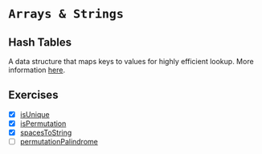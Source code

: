 # `Arrays & Strings`

## Hash Tables

A data structure that maps keys to values for highly efficient lookup. More information [here](https://github.com/rjbernaldo/katalog/tree/master/data-structures/hash-tables.md).

## Exercises
- [x] [isUnique](https://github.com/rjbernaldo/katalog/blob/master/exercises/ex1.js)
- [x] [isPermutation](https://github.com/rjbernaldo/katalog/blob/master/exercises/ex2.js)
- [x] [spacesToString](https://github.com/rjbernaldo/katalog/blob/master/exercises/ex3.js)
- [ ] [permutationPalindrome](https://github.com/rjbernaldo/katalog/blob/master/exercises/ex4.js)